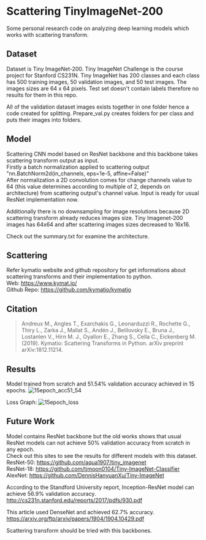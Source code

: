 # Scattering TinyImageNet-200
Some personal research code on analyzing deep learning models which works with scattering transform.

## Dataset
Dataset is Tiny ImageNet-200. Tiny ImageNet Challenge is the course project for Stanford CS231N. Tiny ImageNet has 200 classes and each class has 500 training images, 50 validation images, and 50 test images. The images sizes are 64 x 64 pixels. Test set doesn't contain labels therefore no results for them in this repo.

All of the validation dataset images exists together in one folder hence a code created for splitting. Prepare_val.py creates folders for per class and puts their images into folders.

## Model
Scattering CNN model based on ResNet backbone and this backbone takes scattering transform output as input.\
Firstly a batch normalization applied to scattering output "nn.BatchNorm2d(in_channels, eps=1e-5, affine=False)"\
After normalization a 2D convolution comes for change channels value to 64 (this value determines according to multiple of 2, depends on architecture) from scattering output's channel value. Input is ready for usual ResNet implementation now.

Additionally there is no downsampling for image resolutions because 2D scattering transform already reduces images size. Tiny Imagenet-200 images has 64x64 and after scattering images sizes decreased to 16x16.

Check out the summary.txt for examine the architecture.

## Scattering
Refer kymatio website and github repository for get informations about scattering transforms and their implementation to python.\
Web: https://www.kymat.io/ \
Github Repo: https://github.com/kymatio/kymatio
 
## Citation
> Andreux M., Angles T., Exarchakis G., Leonarduzzi R., Rochette G., Thiry L., Zarka J., Mallat S., Andén J., Belilovsky E., Bruna J., Lostanlen V., Hirn M. J., Oyallon E., Zhang S., Cella C., Eickenberg M. (2019). Kymatio: Scattering Transforms in Python. arXiv preprint arXiv:1812.11214.

## Results
Model trained from scratch and 51.54% validation accuracy achieved in 15 epochs.
![15epoch_acc51_54](https://user-images.githubusercontent.com/86148100/167864740-a1e80675-4604-449b-b03e-2fb1ed96a72e.png)

Loss Graph:
![15epoch_loss](https://user-images.githubusercontent.com/86148100/167864788-f758bf0f-5279-4491-967f-6c47817f86c1.png)

## Future Work
Model contains ResNet backbone but the old works shows that usual ResNet models can not achieve 50% validation accuracy from scratch in any epoch.\
Check out this sites to see the results for different models with this dataset.\
ResNet-50: https://github.com/aqua1907/tiny_imagenet \
ResNet-18: https://github.com/tjmoon0104/Tiny-ImageNet-Classifier \
AlexNet: https://github.com/DennisHanyuanXu/Tiny-ImageNet

According to the Standford University report, Inception-ResNet model can achieve 56.9% validation accuracy.\
http://cs231n.stanford.edu/reports/2017/pdfs/930.pdf

This article used DenseNet and achieved 62.7% accuracy.\
https://arxiv.org/ftp/arxiv/papers/1904/1904.10429.pdf

Scattering transform should be tried with this backbones.
